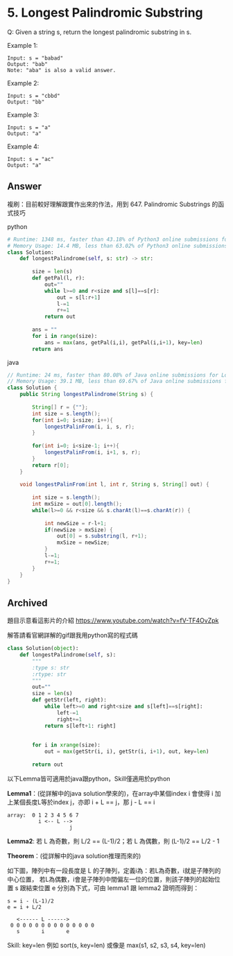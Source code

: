 # 5. Longest Palindromic Substring
Q: Given a string s, return the longest palindromic substring in s.

 

Example 1:
```
Input: s = "babad"
Output: "bab"
Note: "aba" is also a valid answer.
```
Example 2:
```
Input: s = "cbbd"
Output: "bb"
```
Example 3:
```
Input: s = "a"
Output: "a"
```
Example 4:
```
Input: s = "ac"
Output: "a"
```

## Answer
複刷：目前較好理解跟實作出來的作法，用到 647. Palindromic Substrings 的函式技巧

python
```python
# Runtime: 1348 ms, faster than 43.18% of Python3 online submissions for Longest Palindromic Substring.
# Memory Usage: 14.4 MB, less than 63.02% of Python3 online submissions for Longest Palindromic Substring.
class Solution:
    def longestPalindrome(self, s: str) -> str:
        
        size = len(s)
        def getPal(l, r):
            out=""
            while l>=0 and r<size and s[l]==s[r]:
                out = s[l:r+1]
                l-=1
                r+=1
            return out
        
        ans = ""
        for i in range(size):
            ans = max(ans, getPal(i,i), getPal(i,i+1), key=len)
        return ans
```

java
```java
// Runtime: 24 ms, faster than 80.08% of Java online submissions for Longest Palindromic Substring.
// Memory Usage: 39.1 MB, less than 69.67% of Java online submissions for Longest Palindromic Substring.
class Solution {
    public String longestPalindrome(String s) {
        
        String[] r = {""};
        int size = s.length();
        for(int i=0; i<size; i++){
            longestPalinFrom(i, i, s, r);
        }
        
        for(int i=0; i<size-1; i++){
            longestPalinFrom(i, i+1, s, r);
        }
        return r[0];
    }
    
    void longestPalinFrom(int l, int r, String s, String[] out) {
        
        int size = s.length();
        int mxSize = out[0].length();
        while(l>=0 && r<size && s.charAt(l)==s.charAt(r)) {
            
            int newSize = r-l+1;
            if(newSize > mxSize) {
                out[0] = s.substring(l, r+1);
                mxSize = newSize;
            }
            l-=1;
            r+=1;
        }
    }
}
```

## Archived
題目示意看這影片的介紹
https://www.youtube.com/watch?v=fV-TF4OvZpk

解答請看官網詳解的gif跟我用python寫的程式碼
```python
class Solution(object):
    def longestPalindrome(self, s):
        """
        :type s: str
        :rtype: str
        """
        out=""
        size = len(s)
        def getStr(left, right):
            while left>=0 and right<size and s[left]==s[right]:
                left-=1
                right+=1
            return s[left+1: right]
            
            
        for i in xrange(size):
            out = max(getStr(i, i), getStr(i, i+1), out, key=len)
            
        return out
```
以下Lemma皆可適用於java跟python，Skill僅適用於python

**Lemma1**：(從詳解中的java solution學來的)，在array中某個index i 會使得 i 加上某個長度L等於index j，亦即 i + L == j，那 j - L == i
```
array:  0 1 2 3 4 5 6 7 
          i <-- L -->
                    j
```
**Lemma2**:
若 L 為奇數，則 L/2 == (L-1)/2；若 L 為偶數，則 (L-1)/2 == L/2 - 1


**Theorem**：(從詳解中的java solution推理而來的)

如下圖，陣列中有一段長度是 L 的子陣列，定義i為：若L為奇數，i就是子陣列的中心位置，
若L為偶數，i會是子陣列中間偏左一位的位置，則該子陣列的起始位置 s 跟結束位置 e 分別為下式，可由 lemma1 跟 lemma2 證明而得到：
```
s = i - (L-1)/2
e = i + L/2

   <------ L ------> 
 0 0 0 0 0 0 0 0 0 0 0 0 0 0
   s       i       e
```
Skill: key=len  例如 sort(s, key=len)   或像是   max(s1, s2, s3, s4, key=len)
